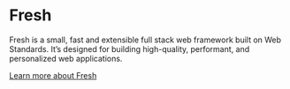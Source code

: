 # Fresh

Fresh is a small, fast and extensible full stack web framework built on Web
Standards. It’s designed for building high-quality, performant, and personalized
web applications.

[Learn more about Fresh](https://fresh.deno.dev/)
